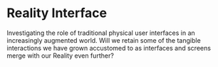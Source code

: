 # Reality Interface
 
Investigating the role of traditional physical user interfaces in an increasingly augmented world.
Will we retain some of the tangible interactions we have grown accustomed to as interfaces and screens merge with our Reality even further?
